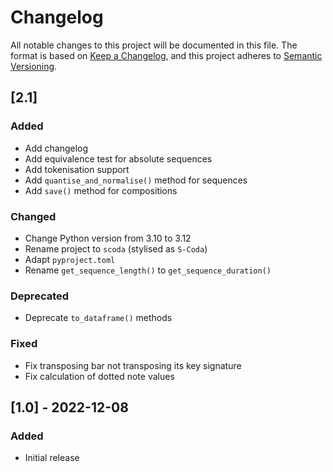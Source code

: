 # Changelog

All notable changes to this project will be documented in this file.
The format is based on [Keep a Changelog](https://keepachangelog.com/en/1.0.0/), and this project adheres
to [Semantic Versioning](https://semver.org/spec/v2.0.0.html).

## [2.1]

### Added

- Add changelog
- Add equivalence test for absolute sequences
- Add tokenisation support
- Add `quantise_and_normalise()` method for sequences
- Add `save()` method for compositions

### Changed

- Change Python version from 3.10 to 3.12
- Rename project to `scoda` (stylised as `S-Coda`)
- Adapt `pyproject.toml`
- Rename `get_sequence_length()` to `get_sequence_duration()`

### Deprecated

- Deprecate `to_dataframe()` methods

### Fixed

- Fix transposing bar not transposing its key signature
- Fix calculation of dotted note values

## [1.0] - 2022-12-08

### Added

- Initial release

